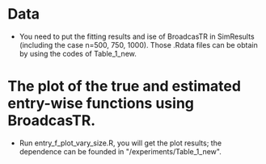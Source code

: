 # Data
- You need to put the fitting results and ise of BroadcasTR in SimResults (including the case n=500, 750, 1000). Those .Rdata files can be obtain by using the codes of Table_1_new. 


# The plot of the true and estimated entry-wise functions using BroadcasTR.  
- Run entry_f_plot_vary_size.R, you will get the plot results; the dependence can be founded in "/experiments/Table_1_new". 




 


